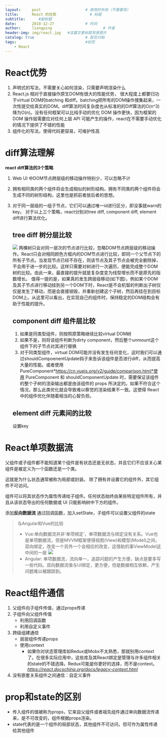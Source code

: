 ```yaml
---
layout:     post   				    # 使用的布局（不需要改）
title:      React 的优势				# 标题 
subtitle:      #副标题
date:       2018-12-27 				# 时间
author:     liangping 						# 作者
header-img: img/react.jpg 	#这篇文章标题背景图片
catalog: true 						# 是否归档
tags:								#标签
    - React
---
```


# React优势
1. 声明式的写法，不需要关心如何渲染，只需要声明渲染什么
2. React.js 相对于直接操作原生DOM有很大的性能优势， 很大程度上都要归功于virtual DOM的batching 和diff。batching把所有的DOM操作搜集起来，一次性提交给真实的DOM。diff算法时间复杂度也从标准的的Diff算法的O(n\^3)降为O(n)。没有任何框架可以比纯手动的优化 DOM 操作更快，因为框架的 DOM 操作层需要应对任何上层 API 可能产生的操作，react在不需要手动优化的情况下提供了不错的性能
3. 组件化的写法，使得代码更容易，可维护性高

# diff算法理解
**react diff算法的3个策略**
1. Web UI 中DOM节点跨层级的移动操作特别少，可以忽略不计
2. 拥有相同类的两个组件将会生成相似的树形结构，拥有不同类的两个组件将会生成不同的树形结构，这里也是抓前者放后者的思想。
3. 对于同一层级的一组子节点，它们可以通过唯一id进行区分，即没事就warn的key。
对于以上三个策略，react分别对tree diff, component diff, element diff进行算法优化。

    ## tree diff 树分层比较
    ![](https://segmentfault.com/img/remote/1460000010686588)
    两棵树只会对同一层次的节点进行比较，忽略DOM节点跨层级的移动操作。React只会对相同颜色方框内的DOM节点进行比较，即同一个父节点下的所有子节点。当发现节点已经不存在，则该节点及其子节点会被完全删除掉，不会用于进一步的比较。这样只需要对树进行一次遍历，便能完成整个DOM树的比较。由此一来，最直接的提升就是复杂度变为线型增长而不是原先的指数增长。
    值得一提的是，如果真的发生跨层级移动(如下图)，例如某个DOM及其子节点进行移动挂到另一个DOM下时，React是不会机智的判断出子树仅仅是发生了移动，而是会直接销毁，并重新创建这个子树，然后再挂在到目标DOM上。从这里可以看出，在实现自己的组件时，保持稳定的DOM结构会有助于性能的提升。
    
    ## component diff 组件层比较
    1. 如果是同类型组件，则按照原策略继续比较virtual DOM树
    2. 如果不是，则将该组件判断为dirty component，然后整个unmount这个组件下的子节点对其进行替换
    3. 对于同类型组件，virtual DOM可能并没有发生任何变化，这时我们可以通过shouldCompoenentUpdate钩子来告诉该组件是否进行diff，从而提高大量的性能。或者使用PureComponent*https://cn.vuejs.org/v2/guide/comparison.html*使用 PureComponent 和 shouldComponentUpdate 时，需要保证该组件的整个子树的渲染输出都是由该组件的 props 所决定的。如果不符合这个情况，那么此类优化就会导致难以察觉的渲染结果不一致。这使得 React 中的组件优化伴随着相当的心智负担。
    
    ## element diff 元素间的比较
    设置key
    
# React单项数据流
父组件或子组件都不能知道某个组件是有状态还是无状态，并且它们不应该关心某组件是被定义为一个函数还是一个类。

这就是为什么状态通常被称为局部或封装。 除了拥有并设置它的组件外，其它组件不可访问。

组件可以将其状态作为属性传递给子组件。任何状态始终由某些特定组件所有，并且从该状态导出的任何数据或 UI 只能影响树中下方的组件。

添加**反向数据流**
通过回调函数，加入setState，子组件可以设置父组件的state
>与Angular和Vue的比较
>* Vue:单向数据流并非‘单项绑定’，单项数据流与绑定没有关系。Vue也是单项数据流，但是MVVM框架使得视图(View)和模型(Model)之间，双向绑定，改变一个另外一个会相应的改变，这借助的事ViewModel这中间的一层
>![](https://img-blog.csdn.net/20180313195124568?watermark/2/text/Ly9ibG9nLmNzZG4ubmV0L0JvbmpvdXJqdw==/font/5a6L5L2T/fontsize/400/fill/I0JBQkFCMA==/dissolve/70)
>* Angular: 单项数据流，流向单一，追踪问题的产生方便，缺点是要多写一些代码。双向数据流值与UI绑定，更方便，但是数据相互依赖，产生问题难以被跟踪到。

# React组件通信
1. 父组件向子组件传值，通过props传递
2. 子组件向父组件传值
    * 利用回调函数
    * 利用自定义事件
3. 跨级组建通信
    * 层层组件传递props
    * 使用context
        * 如果你对状态管理库如Redux或Mobx不太熟悉，那就别用context了。在很多实际应用中，这些库及其React绑定是管理与许多组件相关的state的不错选择。Redux可能是你更好的选择，而不是context。*https://react.docschina.org/docs/legacy-context.html*
4. 没有嵌套关系组件之间通信：自定义事件

# prop和state的区别
* 传入组件的值被称为props，它来自父组件或者祖先组件通过单向数据流传递来，是不可改变的，组件根据props渲染。
* state代表的是一个组件的局部状态，其他组件不可访问，但可作为属性传递给其他组件
    

